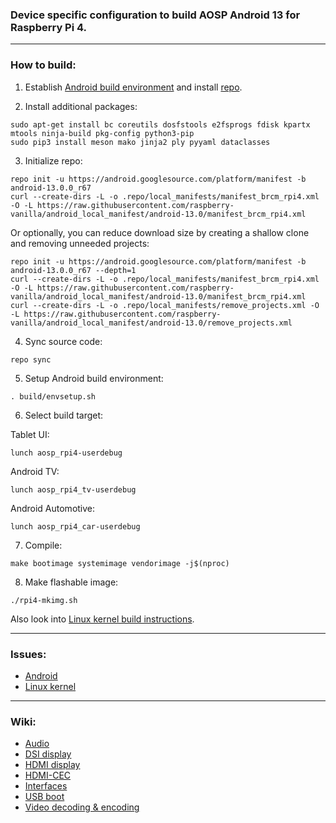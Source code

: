 ### Device specific configuration to build AOSP Android 13 for Raspberry Pi 4.

***

### How to build:

1. Establish [Android build environment](https://source.android.com/setup/initializing) and install [repo](https://source.android.com/docs/setup/develop#installing-repo).

2. Install additional packages:

```
sudo apt-get install bc coreutils dosfstools e2fsprogs fdisk kpartx mtools ninja-build pkg-config python3-pip
sudo pip3 install meson mako jinja2 ply pyyaml dataclasses
```

3. Initialize repo:

```
repo init -u https://android.googlesource.com/platform/manifest -b android-13.0.0_r67
curl --create-dirs -L -o .repo/local_manifests/manifest_brcm_rpi4.xml -O -L https://raw.githubusercontent.com/raspberry-vanilla/android_local_manifest/android-13.0/manifest_brcm_rpi4.xml
```

Or optionally, you can reduce download size by creating a shallow clone and removing unneeded projects:

```
repo init -u https://android.googlesource.com/platform/manifest -b android-13.0.0_r67 --depth=1
curl --create-dirs -L -o .repo/local_manifests/manifest_brcm_rpi4.xml -O -L https://raw.githubusercontent.com/raspberry-vanilla/android_local_manifest/android-13.0/manifest_brcm_rpi4.xml
curl --create-dirs -L -o .repo/local_manifests/remove_projects.xml -O -L https://raw.githubusercontent.com/raspberry-vanilla/android_local_manifest/android-13.0/remove_projects.xml
```

4. Sync source code:

```
repo sync
```

5. Setup Android build environment:

```
. build/envsetup.sh
```

6. Select build target:

Tablet UI:
```
lunch aosp_rpi4-userdebug
```

Android TV:
```
lunch aosp_rpi4_tv-userdebug
```

Android Automotive:
```
lunch aosp_rpi4_car-userdebug
```

7. Compile:
```
make bootimage systemimage vendorimage -j$(nproc)
```

8. Make flashable image:

```
./rpi4-mkimg.sh
```

Also look into [Linux kernel build instructions](https://github.com/raspberry-vanilla/android_kernel_manifest/tree/android-13.0).

***

### Issues:

- [Android](https://github.com/raspberry-vanilla/android_local_manifest/issues)
- [Linux kernel](https://github.com/raspberry-vanilla/android_kernel_manifest/issues)

***

### Wiki:

- [Audio](https://github.com/raspberry-vanilla/android_local_manifest/wiki/Audio)
- [DSI display](https://github.com/raspberry-vanilla/android_local_manifest/wiki/DSI-display)
- [HDMI display](https://github.com/raspberry-vanilla/android_local_manifest/wiki/HDMI-display)
- [HDMI-CEC](https://github.com/raspberry-vanilla/android_local_manifest/wiki/HDMI-CEC)
- [Interfaces](https://github.com/raspberry-vanilla/android_local_manifest/wiki/Interfaces)
- [USB boot](https://github.com/raspberry-vanilla/android_local_manifest/wiki/USB-boot)
- [Video decoding & encoding](https://github.com/raspberry-vanilla/android_local_manifest/wiki/Video-decoding-&-encoding)
